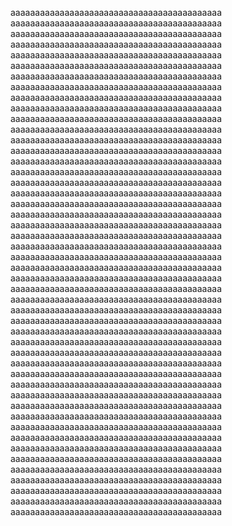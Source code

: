 aaaaaaaaaaaaaaaaaaaaaaaaaaaaaaaaaaaaaaaaaaa
aaaaaaaaaaaaaaaaaaaaaaaaaaaaaaaaaaaaaaaaaaa
aaaaaaaaaaaaaaaaaaaaaaaaaaaaaaaaaaaaaaaaaaa
aaaaaaaaaaaaaaaaaaaaaaaaaaaaaaaaaaaaaaaaaaa
aaaaaaaaaaaaaaaaaaaaaaaaaaaaaaaaaaaaaaaaaaa
aaaaaaaaaaaaaaaaaaaaaaaaaaaaaaaaaaaaaaaaaaa
aaaaaaaaaaaaaaaaaaaaaaaaaaaaaaaaaaaaaaaaaaa
aaaaaaaaaaaaaaaaaaaaaaaaaaaaaaaaaaaaaaaaaaa
aaaaaaaaaaaaaaaaaaaaaaaaaaaaaaaaaaaaaaaaaaa
aaaaaaaaaaaaaaaaaaaaaaaaaaaaaaaaaaaaaaaaaaa
aaaaaaaaaaaaaaaaaaaaaaaaaaaaaaaaaaaaaaaaaaa
aaaaaaaaaaaaaaaaaaaaaaaaaaaaaaaaaaaaaaaaaaa
aaaaaaaaaaaaaaaaaaaaaaaaaaaaaaaaaaaaaaaaaaa
aaaaaaaaaaaaaaaaaaaaaaaaaaaaaaaaaaaaaaaaaaa
aaaaaaaaaaaaaaaaaaaaaaaaaaaaaaaaaaaaaaaaaaa
aaaaaaaaaaaaaaaaaaaaaaaaaaaaaaaaaaaaaaaaaaa
aaaaaaaaaaaaaaaaaaaaaaaaaaaaaaaaaaaaaaaaaaa
aaaaaaaaaaaaaaaaaaaaaaaaaaaaaaaaaaaaaaaaaaa
aaaaaaaaaaaaaaaaaaaaaaaaaaaaaaaaaaaaaaaaaaa
aaaaaaaaaaaaaaaaaaaaaaaaaaaaaaaaaaaaaaaaaaa
aaaaaaaaaaaaaaaaaaaaaaaaaaaaaaaaaaaaaaaaaaa
aaaaaaaaaaaaaaaaaaaaaaaaaaaaaaaaaaaaaaaaaaa
aaaaaaaaaaaaaaaaaaaaaaaaaaaaaaaaaaaaaaaaaaa
aaaaaaaaaaaaaaaaaaaaaaaaaaaaaaaaaaaaaaaaaaa
aaaaaaaaaaaaaaaaaaaaaaaaaaaaaaaaaaaaaaaaaaa
aaaaaaaaaaaaaaaaaaaaaaaaaaaaaaaaaaaaaaaaaaa
aaaaaaaaaaaaaaaaaaaaaaaaaaaaaaaaaaaaaaaaaaa
aaaaaaaaaaaaaaaaaaaaaaaaaaaaaaaaaaaaaaaaaaa
aaaaaaaaaaaaaaaaaaaaaaaaaaaaaaaaaaaaaaaaaaa
aaaaaaaaaaaaaaaaaaaaaaaaaaaaaaaaaaaaaaaaaaa
aaaaaaaaaaaaaaaaaaaaaaaaaaaaaaaaaaaaaaaaaaa
aaaaaaaaaaaaaaaaaaaaaaaaaaaaaaaaaaaaaaaaaaa
aaaaaaaaaaaaaaaaaaaaaaaaaaaaaaaaaaaaaaaaaaa
aaaaaaaaaaaaaaaaaaaaaaaaaaaaaaaaaaaaaaaaaaa
aaaaaaaaaaaaaaaaaaaaaaaaaaaaaaaaaaaaaaaaaaa
aaaaaaaaaaaaaaaaaaaaaaaaaaaaaaaaaaaaaaaaaaa
aaaaaaaaaaaaaaaaaaaaaaaaaaaaaaaaaaaaaaaaaaa
aaaaaaaaaaaaaaaaaaaaaaaaaaaaaaaaaaaaaaaaaaa
aaaaaaaaaaaaaaaaaaaaaaaaaaaaaaaaaaaaaaaaaaa
aaaaaaaaaaaaaaaaaaaaaaaaaaaaaaaaaaaaaaaaaaa
aaaaaaaaaaaaaaaaaaaaaaaaaaaaaaaaaaaaaaaaaaa
aaaaaaaaaaaaaaaaaaaaaaaaaaaaaaaaaaaaaaaaaaa
aaaaaaaaaaaaaaaaaaaaaaaaaaaaaaaaaaaaaaaaaaa
aaaaaaaaaaaaaaaaaaaaaaaaaaaaaaaaaaaaaaaaaaa
aaaaaaaaaaaaaaaaaaaaaaaaaaaaaaaaaaaaaaaaaaa
aaaaaaaaaaaaaaaaaaaaaaaaaaaaaaaaaaaaaaaaaaa
aaaaaaaaaaaaaaaaaaaaaaaaaaaaaaaaaaaaaaaaaaa
aaaaaaaaaaaaaaaaaaaaaaaaaaaaaaaaaaaaaaaaaaa
